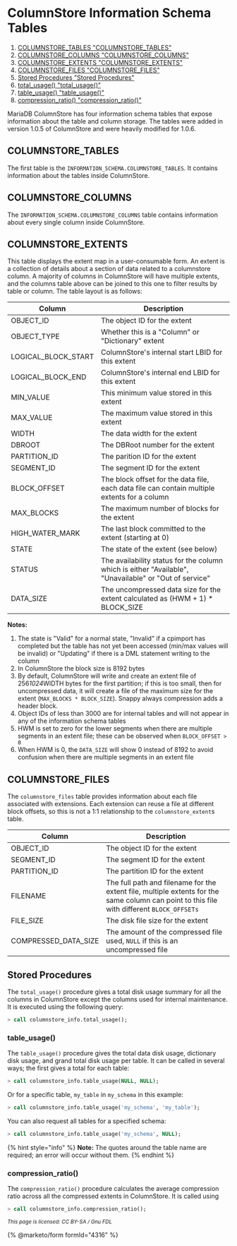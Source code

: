 # ColumnStore Information Schema Tables

1. [COLUMNSTORE\_TABLES "COLUMNSTORE\_TABLES"](columnstore-information-schema-tables.md#columnstore_tables)
2. [COLUMNSTORE\_COLUMNS "COLUMNSTORE\_COLUMNS"](columnstore-information-schema-tables.md#columnstore_columns)
3. [COLUMNSTORE\_EXTENTS "COLUMNSTORE\_EXTENTS"](columnstore-information-schema-tables.md#columnstore_extents)
4. [COLUMNSTORE\_FILES "COLUMNSTORE\_FILES"](columnstore-information-schema-tables.md#columnstore_files)
5. [Stored Procedures "Stored Procedures"](columnstore-information-schema-tables.md#stored-procedures)
6. [total\_usage() "total\_usage()"](columnstore-information-schema-tables.md#total_usage)
7. [table\_usage() "table\_usage()"](columnstore-information-schema-tables.md#table_usage)
8. [compression\_ratio() "compression\_ratio()"](columnstore-information-schema-tables.md#compression_ratio)

MariaDB ColumnStore has four information schema tables that expose information about the table and column storage. The tables were added in version 1.0.5 of ColumnStore and were heavily modified for 1.0.6.

## COLUMNSTORE\_TABLES

The first table is the `INFORMATION_SCHEMA.COLUMNSTORE_TABLES`. It contains information about the tables inside ColumnStore.

## COLUMNSTORE\_COLUMNS

The `INFORMATION_SCHEMA.COLUMNSTORE_COLUMNS` table contains information about every single column inside ColumnStore.

## COLUMNSTORE\_EXTENTS

This table displays the extent map in a user-consumable form. An extent is a collection of details about a section of data related to a columnstore column. A majority of columns in ColumnStore will have multiple extents, and the columns table above can be joined to this one to filter results by table or column. The table layout is as follows:

| Column                | Description                                                                                           |
| --------------------- | ----------------------------------------------------------------------------------------------------- |
| OBJECT\_ID            | The object ID for the extent                                                                          |
| OBJECT\_TYPE          | Whether this is a "Column" or "Dictionary" extent                                                     |
| LOGICAL\_BLOCK\_START | ColumnStore's internal start LBID for this extent                                                     |
| LOGICAL\_BLOCK\_END   | ColumnStore's internal end LBID for this extent                                                       |
| MIN\_VALUE            | This minimum value stored in this extent                                                              |
| MAX\_VALUE            | The maximum value stored in this extent                                                               |
| WIDTH                 | The data width for the extent                                                                         |
| DBROOT                | The DBRoot number for the extent                                                                      |
| PARTITION\_ID         | The parition ID for the extent                                                                        |
| SEGMENT\_ID           | The segment ID for the extent                                                                         |
| BLOCK\_OFFSET         | The block offset for the data file, each data file can contain multiple extents for a column          |
| MAX\_BLOCKS           | The maximum number of blocks for the extent                                                           |
| HIGH\_WATER\_MARK     | The last block committed to the extent (starting at 0)                                                |
| STATE                 | The state of the extent (see below)                                                                   |
| STATUS                | The availability status for the column which is either "Available", "Unavailable" or "Out of service" |
| DATA\_SIZE            | The uncompressed data size for the extent calculated as (HWM + 1) \* BLOCK\_SIZE                      |

**Notes:**

1. The state is "Valid" for a normal state, "Invalid" if a cpimport has completed but the table has not yet been accessed (min/max values will be invalid) or "Updating" if there is a DML statement writing to the column
2. In ColumnStore the block size is 8192 bytes
3. By default, ColumnStore will write and create an extent file of 25&#x36;_&#x31;02&#x34;_&#x57;IDTH bytes for the first partition; if this is too small, then for uncompressed data, it will create a file of the maximum size for the extent (`MAX_BLOCKS * BLOCK_SIZE`). Snappy always compression adds a header block.
4. Object IDs of less than 3000 are for internal tables and will not appear in any of the information schema tables
5. HWM is set to zero for the lower segments when there are multiple segments in an extent file; these can be observed when `BLOCK_OFFSET > 0`
6. When HWM is 0, the `DATA_SIZE` will show 0 instead of 8192 to avoid confusion when there are multiple segments in an extent file

## COLUMNSTORE\_FILES

The `columnstore_files` table provides information about each file associated with extensions. Each extension can reuse a file at different block offsets, so this is not a 1:1 relationship to the `columnstore_extent`s table.

| Column                 | Description                                                                                                                                |
| ---------------------- | ------------------------------------------------------------------------------------------------------------------------------------------ |
| OBJECT\_ID             | The object ID for the extent                                                                                                               |
| SEGMENT\_ID            | The segment ID for the extent                                                                                                              |
| PARTITION\_ID          | The partition ID for the extent                                                                                                            |
| FILENAME               | The full path and filename for the extent file, multiple extents for the same column can point to this file with different `BLOCK_OFFSETs` |
| FILE\_SIZE             | The disk file size for the extent                                                                                                          |
| COMPRESSED\_DATA\_SIZE | The amount of the compressed file used, `NULL` if this is an uncompressed file                                                             |

## Stored Procedures

The `total_usage()` procedure gives a total disk usage summary for all the columns in ColumnStore except the columns used for internal maintenance. It is executed using the following query:

```sql
> call columnstore_info.total_usage();
```

### table\_usage()

The `table_usage()` procedure gives the total data disk usage, dictionary disk usage, and grand total disk usage per table. It can be called in several ways; the first gives a total for each table:

```sql
> call columnstore_info.table_usage(NULL, NULL);
```

Or for a specific table, `my_table` in `my_schema` in this example:

```sql
> call columnstore_info.table_usage('my_schema', 'my_table');
```

You can also request all tables for a specified schema:

```sql
> call columnstore_info.table_usage('my_schema', NULL);
```

{% hint style="info" %}
**Note:** The quotes around the table name are required; an error will occur without them.
{% endhint %}

### compression\_ratio()

The `compression_ratio()` procedure calculates the average compression ratio across all the compressed extents in ColumnStore. It is called using

```sql
> call columnstore_info.compression_ratio();
```

<sub>_This page is licensed: CC BY-SA / Gnu FDL_</sub>

{% @marketo/form formId="4316" %}
